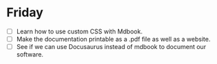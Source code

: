 # Friday

- [ ] Learn how to use custom CSS with Mdbook.
- [ ] Make the documentation printable as a .pdf file as well as a website.
- [ ] See if we can use Docusaurus instead of mdbook to document our software.